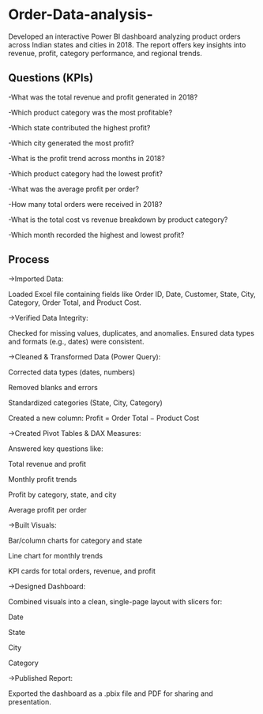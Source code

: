 # Order-Data-analysis-
Developed an interactive Power BI dashboard analyzing product orders across Indian states and cities in 2018. The report offers key insights into revenue, profit, category performance, and regional trends.

## Questions (KPIs)
-What was the total revenue and profit generated in 2018?

-Which product category was the most profitable?

-Which state contributed the highest profit?
 
-Which city generated the most profit?

-What is the profit trend across months in 2018?

-Which product category had the lowest profit? 

-What was the average profit per order?

-How many total orders were received in 2018?

-What is the total cost vs revenue breakdown by product category?

-Which month recorded the highest and lowest profit?

## Process 
->Imported Data:

 Loaded Excel file containing fields like Order ID, Date, Customer, State, City, Category, Order Total, and Product Cost.
 
 
->Verified Data Integrity:

 Checked for missing values, duplicates, and anomalies. Ensured data types and formats (e.g., dates) were consistent.
 
 
->Cleaned & Transformed Data (Power Query):

 Corrected data types (dates, numbers)
 
 Removed blanks and errors
 
 Standardized categories (State, City, Category)
 
 Created a new column: Profit = Order Total − Product Cost
 
 
->Created Pivot Tables & DAX Measures:

 Answered key questions like:
 
 Total revenue and profit
 
 Monthly profit trends
 
 Profit by category, state, and city

 Average profit per order

 
->Built Visuals:

 Bar/column charts for category and state
 
 Line chart for monthly trends
 
 KPI cards for total orders, revenue, and profit
 
->Designed Dashboard:

 Combined visuals into a clean, single-page layout with slicers for:
 
 Date
 
 State
 
 City
 
 Category
 
->Published Report:

 Exported the dashboard as a .pbix file and PDF for sharing and presentation.
